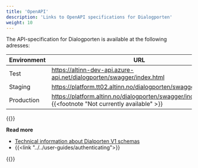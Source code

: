 ```yaml
---
title: 'OpenAPI'
description: 'Links to OpenAPI specifications for Dialogporten'
weight: 10
---
```


The API-specification for Dialogporten is available at the following adresses:

| Environment | URL                                                                                                  |
| ----------- | ---------------------------------------------------------------------------------------------------- |
| Test        | https://altinn-dev-api.azure-api.net/dialogporten/swagger/index.html                                 |
| Staging     | https://platform.tt02.altinn.no/dialogporten/swagger/index.html                                      |
| Production  | https://platform.altinn.no/dialogporten/swagger/index.html {{<footnote "Not currently available" >}} |

{{<displayFootnotes>}}


**Read more**
* [Technical information about Dialporten V1 schemas](https://github.com/digdir/dialogporten/tree/main/docs/schema/V1)
* {{<link "../../user-guides/authenticating">}}

{{<children />}}
